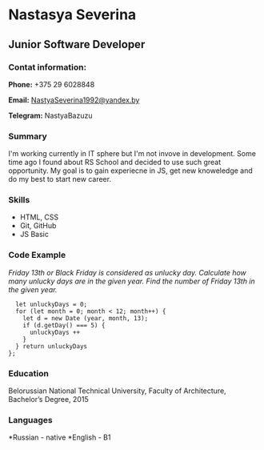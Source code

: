 # Nastasya Severina

## Junior Software Developer

### Contat information:

**Phone:** +375 29 6028848

**Email:** NastyaSeverina1992@yandex.by

**Telegram:** NastyaBazuzu

### Summary
I'm working currently in IT sphere but I'm not invove in development. Some time ago I found about RS School and decided to use such great opportunity. My goal is to gain experiecne in JS, get new knoweledge and do my best to start new career.

### Skills

* HTML, CSS
* Git, GitHub
* JS Basic

### Code Example

*Friday 13th or Black Friday is considered as unlucky day. Calculate how many unlucky days are in the given year. Find the number of Friday 13th in the given year.* 

```function unluckyDays(year){
  let unluckyDays = 0;
  for (let month = 0; month < 12; month++) {
    let d = new Date (year, month, 13);
    if (d.getDay() === 5) {
      unluckyDays ++
    }
  } return unluckyDays
};
``` 

### Education
Belorussian National Technical University, Faculty of Architecture, Bachelor’s Degree, 2015 

### Languages

*Russian - native
*English - B1





